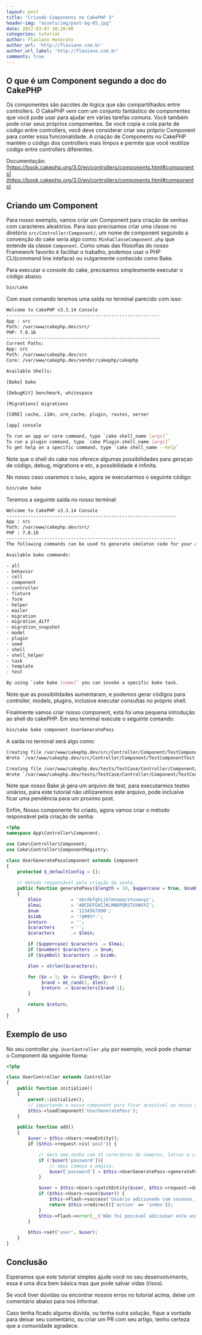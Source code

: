 ```yaml
---
layout: post
title: "Criando Components no CakePHP 3"
header-img: "assets/img/post-bg-05.jpg"
date: 2017-03-07 10:20:00
categories: tutorial
author: Flaviano Honorato
author_url: 'http://flaviano.com.br'
author_url_label: 'http://flaviano.com.br'
comments: true
---
```



## O que é um Component segundo a doc do CakePHP

Os componentes são pacotes de lógica que são compartilhados entre controllers. O CakePHP vem com um conjunto fantástico de componentes que você pode usar para ajudar em várias tarefas comuns. Você também pode criar seus próprios componentes. Se você copia e cola parte de código entre controllers, você deve considerar criar seu próprio Component para conter essa funcionalidade. A criação de Components no CakePHP mantém o código dos controllers mais limpos e permite que você reutilize código entre controllers diferentes.

Documentação: [https://book.cakephp.org/3.0/en/controllers/components.html#components](https://book.cakephp.org/3.0/en/controllers/components.html#components)

## Criando um Component

Para nosso exemplo, vamos criar um Component para criação de senhas com caracteres aleatórios. Para isso precisamos criar uma classe no diretório `src/Controller/Component/`, um nome de component seguindo a convenção do cake seria algo como: `MinhaClasseComponent.php` que extende da classe `Component`.
Como umas das filosofias do nosso Framework favorito é facilitar o trabalho, podemos usar o PHP CLI(command line inteface) ou vulgarmente conhecido como Bake.

Para executar o console do cake, precisamos simplesmente executar o código abaixo.
```sh
bin/cake
```
Com esse comando teremos uma saída no terminal parecido com isso:

```sh
Welcome to CakePHP v3.3.14 Console
---------------------------------------------------------
App : src
Path: /var/www/cakephp.dev/src/
PHP: 7.0.16
---------------------------------------------------------
Current Paths:
App: src
Path: /var/www/cakephp.dev/src
Core: /var/www/cakephp.dev/vendor/cakephp/cakephp

Available Shells:

[Bake] bake

[DebugKit] benchmark, whitespace

[Migrations] migrations

[CORE] cache, i18n, orm_cache, plugin, routes, server

[app] console

To run an app or core command, type `cake shell_name [args]`
To run a plugin command, type `cake Plugin.shell_name [args]`
To get help on a specific command, type `cake shell_name --help`

```

Note que o shell do cake nos oferece algumas possibilidades para geraçao de código, debug, migrations e etc, a possibilidade é infinita.

No nosso caso usaremos o `bake`, agora se executarmos o seguinte código:
```sh
bin/cake bake
```

Teremos a seguinte saída no nosso terminal:

```sh
Welcome to CakePHP v3.3.14 Console
---------------------------------------------------------------
App : src
Path: /var/www/cakephp.dev/src/
PHP : 7.0.16
---------------------------------------------------------------
The following commands can be used to generate skeleton code for your application.

Available bake commands:

- all
- behavior
- cell
- component
- controller
- fixture
- form
- helper
- mailer
- migration
- migration_diff
- migration_snapshot
- model
- plugin
- seed
- shell
- shell_helper
- task
- template
- test

By using `cake bake [name]` you can invoke a specific bake task.

```

Note que as possibilidades aumentaram, e podemos gerar códigos para controller, models, plugins, inclusive executar consultas no próprio shell.

Finalmente vamos criar nosso component, esta foi uma pequena introdução ao shell do cakePHP.
Em seu terminal execute o seguinte comando:

```sh
bin/cake bake component UserGeneratePass
```
A saída no terminal será algo como:

```sh
Creating file /var/www/cakephp.dev/src/Controller/Component/TestComponentTest.php
Wrote `/var/www/cakephp.dev/src/Controller/Component/TestComponentTest.php`

Creating file /var/www/cakephp.dev/tests/TestCase/Controller/Component/TestComponentTest.php
Wrote `/var/www/cakephp.dev/tests/TestCase/Controller/Component/TestComponentTest.php`

```
Note que nosso Bake já gera um arquivo de test, para executarmos testes uniários, para este tutorial não utilizaremos este arquivo, pode inclusive ficar uma pendência para um proximo post.

Enfim, Nosso componente foi criado, agora vamos criar o método responsável pela criação de senha:

```php
<?php
namespace App\Controller\Component;

use Cake\Controller\Component;
use Cake\Controller\ComponentRegistry;

class UserGeneratePassComponent extends Component
{
    protected $_defaultConfig = [];
    
    // método responsável pela criação da senha.
    public function generatePass($length = 10, $uppercase = true, $number = true, $symbol = false)
    {
        $lmin           = 'abcdefghijklmnopqrstuvwxyz';
        $lmai           = 'ABCDEFGHIJKLMNOPQRSTUVWXYZ';
        $num            = '1234567890';
        $simb           = '!@#$%*-';
        $return         = '';
        $caracters      = '';
        $caracters      .= $lmin;

        if ($uppercase) $caracters .= $lmai;
        if ($number) $caracters .= $num;
        if ($symbol) $caracters .= $simb;

        $len = strlen($caracters);

        for ($n = 1; $n <= $length; $n++) {
             $rand = mt_rand(1, $len);
             $return .= $caracters[$rand-1];
        }

        return $return;
    }
}
```


## Exemplo de uso
No seu controller ```php UserController.php``` por exemplo, você pode chamar o Component da seguinte forma:

```php
<?php

class UserController extends Controller
{
	public function initialize()
    {
        parent::initialize();
        // importando o nosso component para ficar acessível ao nosso controller.
        $this->loadComponent('UserGeneratePass');
    }

    public function add()
    {
        $user = $this->Users->newEntity();
        if ($this->request->is('post')) {

            // Gera uma senha com 15 carecteres de números, letras e símbolos
            if (!$user['password']){
                // aqui começa a mágica.
                $user['password'] = $this->UserGeneratePass->generatePass(15, true, true, true);
            }

            $user = $this->Users->patchEntity($user, $this->request->data);
            if ($this->Users->save($user)) {
                $this->Flash->success('Usuário adicionado com sucesso.', ['class' => 'alert alert-info']);
                return $this->redirect(['action' => 'index']);
            }
            $this->Flash->error(__('Não foi possível adicionar este usuário, por favor tente novamente.'));
        }

        $this->set('user', $user);
    }
}
```

## Conclusão

Esperamos que este tutorial simples ajude você no seu desenvolvimento, essa é uma dica bem básica mas que pode salvar vidas (risos).

Se você tiver dúvidas ou encontrar nossos erros no tutorial acima, deixe um comentário abaixo para nos informar.

Caso tenha ficado alguma dúvida, ou tenha outra solução, fique a vontade para deixar seu comentário, ou criar um PR com seu artigo, tenho certeza que a comunidade agradece.
